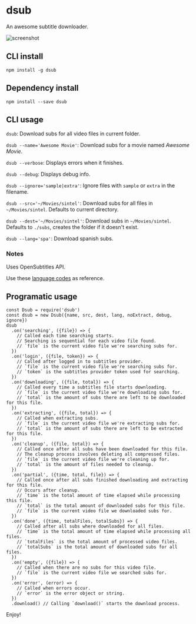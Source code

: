 # dsub
An awesome subtitle downloader.

![screenshot](https://cldup.com/fb3MzuvUuk.gif)

## CLI install

`npm install -g dsub`

## Dependency install

`npm install --save dsub`

## CLI usage

`dsub`: Download subs for all video files in current folder.

`dsub --name='Awesome Movie'`: Download subs for a movie named _Awesome Movie_.

`dsub --verbose`: Displays errors when it finishes.

`dsub --debug`: Displays debug info.

`dsub --ignore='sample|extra'`: Ignore files with `sample` or `extra` in the filename.

`dsub --src='~/Movies/sintel'`: Download subs for all files in `~/Movies/sintel`.
Defaults to current directory.

`dsub --dest='~/Movies/sintel'`: Download subs in `~/Movies/sintel`.
Defaults to `./subs`, creates the folder if it doesn't exist.

`dsub --lang='spa'`: Download spanish subs.

### Notes

Uses OpenSubtitles API.

Use these [language codes](https://en.wikipedia.org/wiki/List_of_ISO_639-2_codes) as reference.

## Programatic usage

```
const Dsub = require('dsub')
const dsub = new Dsub({name, src, dest, lang, noExtract, debug, ignore})
dsub
  .on('searching', ({file}) => {
    // Called each time searching starts.
    // Searching is sequential for each video file found.
    // `file` is the current video file we're searching subs for.
  })
  .on('login', ({file, token}) => {
    // Called after logged in to subtitles provider.
    // `file` is the current video file we're searching subs for.
    // `token` is the subtitles provider token used for searching.
  })
  .on('downloading', ({file, total}) => {
    // Called every time a subtitles file starts downloading.
    // `file` is the current video file we're downloading subs for.
    // `total` is the amount of subs there are left to be downloaded for this file.
  })
  .on('extracting', ({file, total}) => {
    // Called when extracting subs.
    // `file` is the current video file we're extracting subs for.
    // `total` is the amount of subs there are left to be extracted for this file.
  })
  .on('cleanup', ({file, total}) => {
    // Called once after all subs have been downloaded for this file.
    // The cleanup process involves deleting all compressed files.
    // `file` is the current video file we're cleaning up for.
    // `total` is the amount of files needed to cleanup.
  })
  .on('partial', ({time, total, file}) => {
    // Called once after all subs finished downloading and extracting for this file.
    // Occurs after cleanup.
    // `time` is the total amount of time elapsed while processing this file.
    // `total` is the total amount of downloaded subs for this file.
    // `file` is the current video file we downloaded subs for.
  })
  .on('done', ({time, totalFiles, totalSubs}) => {
    // Called after all subs where downloaded for all files.
    // `time` is the total amount of time elapsed while processing all files.
    // `totalFiles` is the total amount of processed video files.
    // `totalSubs` is the total amount of downloaded subs for all files.
  })
  .on('empty', ({file}) => {
    // Called when there are no subs for this video file.
    // `file` is the current video file we searched subs for.
  })
  .on('error', (error) => {
    // Called when errors occur.
    // `error` is the error object or string.
  })
  .download() // Calling `download()` starts the download process.
```

Enjoy!
